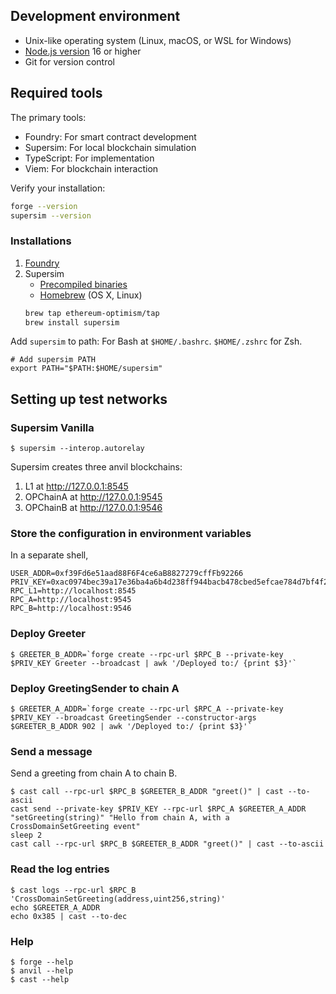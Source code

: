 ## Development environment

- Unix-like operating system (Linux, macOS, or WSL for Windows)
- [Node.js version](https://github.com/Schniz/fnm) 16 or higher
- Git for version control

## Required tools
The primary tools:

- Foundry: For smart contract development
- Supersim: For local blockchain simulation
- TypeScript: For implementation
- Viem: For blockchain interaction

Verify your installation:

```bash
forge --version
supersim --version
```
### Installations
1. [Foundry](https://book.getfoundry.sh/getting-started/installation)
2. Supersim
    - [Precompiled binaries](https://github.com/ethereum-optimism/supersim/releases)
    - [Homebrew](https://brew.sh/) (OS X, Linux)
    ```bash
    brew tap ethereum-optimism/tap
    brew install supersim
    ```

Add `supersim` to path: For Bash at `$HOME/.bashrc`. `$HOME/.zshrc` for Zsh. 
```
# Add supersim PATH
export PATH="$PATH:$HOME/supersim"
```

## Setting up test networks

### Supersim Vanilla

```shell
$ supersim --interop.autorelay
```
Supersim creates three anvil blockchains:

1. L1 at http://127.0.0.1:8545
2. OPChainA	at http://127.0.0.1:9545
3. OPChainB	at http://127.0.0.1:9546

### Store the configuration in environment variables
In a separate shell,
```shell
USER_ADDR=0xf39Fd6e51aad88F6F4ce6aB8827279cffFb92266
PRIV_KEY=0xac0974bec39a17e36ba4a6b4d238ff944bacb478cbed5efcae784d7bf4f2ff80
RPC_L1=http://localhost:8545
RPC_A=http://localhost:9545
RPC_B=http://localhost:9546
```

### Deploy Greeter

```shell
$ GREETER_B_ADDR=`forge create --rpc-url $RPC_B --private-key $PRIV_KEY Greeter --broadcast | awk '/Deployed to:/ {print $3}'`
```

### Deploy GreetingSender to chain A

```shell
$ GREETER_A_ADDR=`forge create --rpc-url $RPC_A --private-key $PRIV_KEY --broadcast GreetingSender --constructor-args $GREETER_B_ADDR 902 | awk '/Deployed to:/ {print $3}'`
```

### Send a message
Send a greeting from chain A to chain B.
```shell
$ cast call --rpc-url $RPC_B $GREETER_B_ADDR "greet()" | cast --to-ascii 
cast send --private-key $PRIV_KEY --rpc-url $RPC_A $GREETER_A_ADDR "setGreeting(string)" "Hello from chain A, with a CrossDomainSetGreeting event"
sleep 2
cast call --rpc-url $RPC_B $GREETER_B_ADDR "greet()" | cast --to-ascii
```

### Read the log entries

```shell
$ cast logs --rpc-url $RPC_B 'CrossDomainSetGreeting(address,uint256,string)'
echo $GREETER_A_ADDR
echo 0x385 | cast --to-dec
```


### Help

```shell
$ forge --help
$ anvil --help
$ cast --help
```

